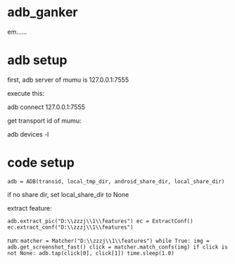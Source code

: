# adb_ganker
em......

# adb setup
first, adb server of mumu is 127.0.0.1:7555

execute this: 

adb connect 127.0.0.1:7555

get transport id of mumu: 

adb devices -l


# code setup

`adb = ADB(transid, local_tmp_dir, android_share_dir, local_share_dir)`
  
if no share dir, set local_share_dir to None

extract feature:

`adb.extract_pic("D:\\zzzj\\1\\features")
ec = ExtractConf()
ec.extract_conf("D:\\zzzj\\1\\features")`

run:
`matcher = Matcher("D:\\zzzj\\1\\features")
while True:
    img = adb.get_screenshot_fast()
    click = matcher.match_confs(img)
    if click is not None:
        adb.tap(click[0], click[1])
    time.sleep(1.0)`
